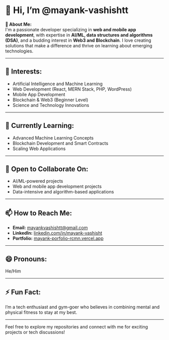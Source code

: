 # 👋 Hi, I’m @mayank-vashishtt  

**🚀 About Me:**  
I'm a passionate developer specializing in **web and mobile app development**, with expertise in **AI/ML, data structures and algorithms (DSA)**, and a budding interest in **Web3 and Blockchain**. I love creating solutions that make a difference and thrive on learning about emerging technologies.  

---

## 👀 Interests:  
- Artificial Intelligence and Machine Learning  
- Web Development (React, MERN Stack, PHP, WordPress)  
- Mobile App Development  
- Blockchain & Web3 (Beginner Level)  
- Science and Technology Innovations  

---

## 🌱 Currently Learning:  
- Advanced Machine Learning Concepts  
- Blockchain Development and Smart Contracts  
- Scaling Web Applications  

---

## 💞️ Open to Collaborate On:  
- AI/ML-powered projects  
- Web and mobile app development projects  
- Data-intensive and algorithm-based applications  

---

## 📫 How to Reach Me:  
- **Email:** [mayankvashishtt@gmail.com](mailto:mayankvashishtt@gmail.com)  
- **LinkedIn:** [linkedin.com/in/mayank-vashisht](#)  
- **Portfolio:** [mayank-porfolio-rcmn.vercel.app](https://mayank-porfolio-rcmn.vercel.app/)  

---

## 😄 Pronouns:  
He/Him  

---

## ⚡ Fun Fact:  
I’m a tech enthusiast and gym-goer who believes in combining mental and physical fitness to stay at my best.  

---

Feel free to explore my repositories and connect with me for exciting projects or tech discussions!  
